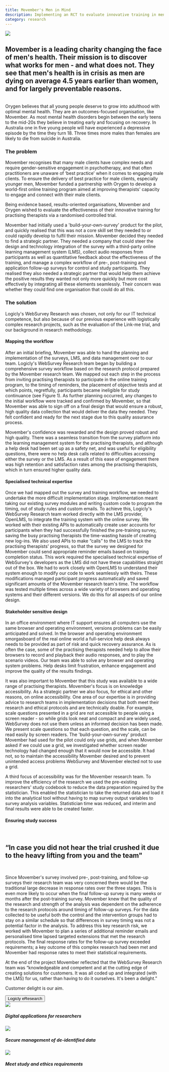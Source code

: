 ```yaml
---
title: Movember's Men in Mind 
description: Implementing an RCT to evaluate innovative training in mental health support
category: research
---
```


<div class="grid grid-cols-12 gap-8">

<div class="col-span-12 project-images">
  <img src="/Projects/Images/3_UoM_Medical_School’s_Department_of_General_Practice/University-of-melbourne-medical-school-department-of-general-practice.jpg" />
</div>


<div class="col-span-12 lg:col-span-9 lg:order-2 project-text">
<div>

## Movember is a leading charity changing the face of men's health. Their mission is to discover what works for men - and what does not. They see that men's health is in crisis as men are dying on average 4.5 years earlier than women, and for largely preventable reasons.
</br>
Orygen believes that all young people deserve to grow into adulthood with optimal mental health. They are an outcomes-focused organisation, like Movember. As most mental health disorders begin between the early teens to the mid-20s they believe in treating early and focusing on recovery. In Australia one in five young people will have experienced a depressive episode by the time they turn 18. Three times more males than females are likely to die from suicide in Australia.

### The problem

Movember recognises that many male clients have complex needs and require gender-sensitive engagement in psychotherapy, and that often practitioners are unaware of ‘best practice' when it comes to engaging male clients. To ensure the delivery of best practice for male clients, especially younger men, Movember funded a partnership with Orygen to develop a world-first online training program aimed at improving therapists' capacity to engage and connect with their male clients.

Being evidence based, results-oriented organisations, Movember and Orygen wished to evaluate the effectiveness of their innovative training for practising therapists via a randomised controlled trial.

Movember had initially used a 'build-your-own-survey' product for the pilot, and quickly realised that this was not a core skill set they needed to or could rapidly develop to fulfil their mission. Movember decided they needed to find a strategic partner. They needed a company that could steer the design and technology integration of the survey with a third-party online learning management system (LMS), collect audio responses from participants as well as quantitative feedback about the effectiveness of the training, and manage a complex workflow of pre-, post-training and application follow-up surveys for control and study participants. They realised they also needed a strategic partner that would help them achieve the positive results they wanted not only more quickly but more cost effectively by integrating all these elements seamlessly. Their concern was whether they could find one organisation that could do all this.

### The solution

Logicly's WebSurvey Research was chosen, not only for our IT technical competence, but also because of our previous experience with logistically complex research projects, such as the evaluation of the Link-me trial, and our background in research methodology.


#### Mapping the workflow

After an initial briefing, Movember was able to hand the planning and implementation of the surveys, LMS, and data management over to our team. Logicly's WebSurvey Research team began by building a comprehensive survey workflow based on the research protocol prepared by the Movember research team. We mapped out each step in the process from inviting practising therapists to participate in the online training program, to the timing of reminders, the placement of objective tests and at which points, regretfully, participants became ineligible for study continuance (see Figure 1). As further planning occurred, any changes to the initial workflow were tracked and confirmed by Movember, so that Movember was able to sign off on a final design that would ensure a robust, high quality data collection that would deliver the data they needed. They felt confident and ready for the next stage due to this quality assurance process.

Movember's confidence was rewarded and the design proved robust and high quality. There was a seamless transition from the survey platform into the learning management system for the practising therapists, and although a help desk had been set up as a safety net, and was useful for eligibility questions, there were no help desk calls related to difficulties accessing either the survey or the LMS. As a result of this ease of engagement there was high retention and satisfaction rates among the practising therapists, which in turn ensured higher quality data.

#### Specialised technical expertise

Once we had mapped out the survey and training workflow, we needed to undertake the more difficult implementation stage. Implementation meant taking our existing survey modules and writing custom code to program the timing, out of study rules and custom emails. To achieve this, Logicly's WebSurvey Research team worked directly with the LMS provider, OpenLMS, to integrate the training system with the online survey. We worked with their existing APIs to automatically create user accounts for participants when they had successfully finished the pre-training survey, saving the busy practising therapists the time-wasting hassle of creating new log-ins. We also used APIs to make “calls” to the LMS to track the practising therapists' progress, so that the survey we designed for Movember could send appropriate reminder emails based on training completion status. This work required the specialised technical expertise of WebSurvey's developers as the LMS did not have these capabilities straight out of the box. We had to work closely with OpenLMS to understand their system enough to modify our code to work seamlessly with theirs. These modifications managed participant progress automatically and saved significant amounts of the Movember research team's time. The workflow was tested multiple times across a wide variety of browsers and operating systems and their different versions. We do this for all aspects of our online design.

#### Stakeholder sensitive design 

In an office environment where IT support ensures all computers use the same browser and operating environment, versions problems can be easily anticipated and solved. In the browser and operating environment smorgasboard of the real online world a full-service help desk always needs to be provided as part of risk and quick recovery assurance. As is often the case, some of the practising therapists needed help to allow their browsers to record and playback their audio responses, and to play the scenario videos. Our team was able to solve any browser and operating system problems. Help desks limit frustration, enhance engagement and improve the quality of the results findings.

It was also important to Movember that this study was available to a wide range of practising therapists. Movember's focus is on knowledge accessibility. As a strategic partner we also focus, for ethical and other reasons, on online accessibility. One area of our expertise is in providing advice to research teams in implementation decisions that both meet their research and ethical protocols and are technically doable. For example, scale questions presented in a grid are not accessible to people using a screen reader - so while grids look neat and compact and are widely used, WebSurvey does not use them unless an informed decision has been made. We present scale questions so that each question, and the scale, can be read easily by screen readers. The 'build-your-own-survey' product Movember had used for the pilot could only use grids, and when Movember asked if we could use a grid, we investigated whether screen reader technology had changed enough that it would now be accessible. It had not, so to maintain the accessibility Movember desired and to prevent unintended access problems WebSurvey and Movember elected not to use a grid.

A third focus of accessibility was for the Movember research team. To improve the efficiency of the research we used the pre-existing researchers' study codebook to reduce the data preparation required by the statistician. This enabled the statistician to take the returned data and load it into the analytical tool without having to map survey output variables to survey analysis variables. Statistician time was reduced, and interim and final results were able to be created faster.

#### Ensuring study success

<div class="px-0 xl:px-0">
    </br>
    <div class="text-center text-logiclytheme3">
        <h2 class="text-lg font-semibold">“In case you did not hear the trial crushed it due to the heavy lifting from you and the team"</h2>
    </div>
    </br>
</div>

Since Movember's survey involved pre-, post-training, and follow-up surveys their research team was very concerned there would be the traditional large decrease in response rates over the three stages. This is even more likely to occur when the final follow-up survey is many weeks or months after the post-training survey. Movember knew that the quality of the research and strength of the analysis was dependent on the adherence to the research protocols around timing of follow-up surveys. For the data collected to be useful both the control and the intervention groups had to stay on a similar schedule so that differences in survey timing was not a potential factor in the analysis. To address this key research risk, we worked with Movember to plan a series of additional reminder emails and personalised time lapsed targeted extensions that met the research protocols. The final response rates for the follow-up survey exceeded requirements; a key outcome of this complex research had been met and Movember had response rates to meet their statistical requirements.

At the end of the project Movember reflected that the WebSurvey Research team was “knowledgeable and competent and at the cutting edge of creating solutions for customers. It was all coded up and integrated (with the LMS) for us, rather than having to do it ourselves. It's been a delight.”

Customer delight is our aim.

<a href="/eresearch" class="block w-48 h-12 my-5 font-medium text-center text-white tt-lc bg-logiclyorange hover:bg-logiclyhover">
  <button class="w-full h-full">Logicly eResearch</button>
</a>

</div>
</div>


<div class="col-span-12 lg:col-span-3 lg:order-1 icons-sidebar">
<div>
<img src="/Projects/Icons/2_UoM_Centre_for_mental_health/Digital_appliactions_for-researchers.svg" />

##### Digital applications for researchers
</div>

<div>
<img src="/Projects/Icons/2_UoM_Centre_for_mental_health/Secure_management_of_deidentified_data.svg" />

##### Secure management of de-identified data
</div>

<div class="icons-sidebar-last">
<img src="/Projects/Icons/2_UoM_Centre_for_mental_health/Meet_study_and_ethical_requirements.svg" />

##### Meet study and ethics requirements
</div>
</div>

</div>
